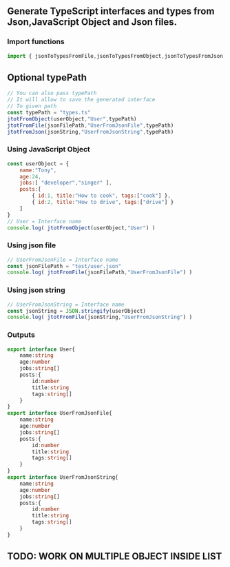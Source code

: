 ## Generate TypeScript interfaces and types from Json,JavaScript Object and Json files.
### Import functions
``` js
import { jsonToTypesFromFile,jsonToTypesFromObject,jsonToTypesFromJson } from "jtot"
```
## Optional typePath
``` js 
// You can also pass typePath
// It will allow to save the generated interface
// To given path
const typePath = "types.ts"
jtotFromObject(userObject,"User",typePath)
jtotFromFile(jsonFilePath,"UserFromJsonFile",typePath)
jtotFromJson(jsonString,"UserFromJsonString",typePath)
```
### Using JavaScript Object
``` js
const userObject = {
    name:"Tony",
    age:24,
    jobs:[ "developer","singer" ],
    posts:[
        { id:1, title:"How to cook", tags:["cook"] },
        { id:2, title:"How to drive", tags:["drive"] }
    ]
}
// User = Interface name
console.log( jtotFromObject(userObject,"User") )
```
### Using json file 
``` js
// UserFromJsonFile = Interface name
const jsonFilePath = "test/user.json"
console.log( jtotFromFile(jsonFilePath,"UserFromJsonFile") )
```
### Using json string 
``` js
// UserFromJsonString = Interface name
const jsonString = JSON.stringify(userObject)
console.log( jtotFromFile(jsonString,"UserFromJsonString") )
```
### Outputs
``` ts
export interface User{
    name:string
    age:number
    jobs:string[]
    posts:{
        id:number
        title:string
        tags:string[]
    }
}
export interface UserFromJsonFile{
    name:string
    age:number
    jobs:string[]
    posts:{
        id:number
        title:string
        tags:string[]
    }
}
export interface UserFromJsonString{
    name:string
    age:number
    jobs:string[]
    posts:{
        id:number
        title:string
        tags:string[]
    }
}
```
## TODO: WORK ON MULTIPLE OBJECT INSIDE LIST